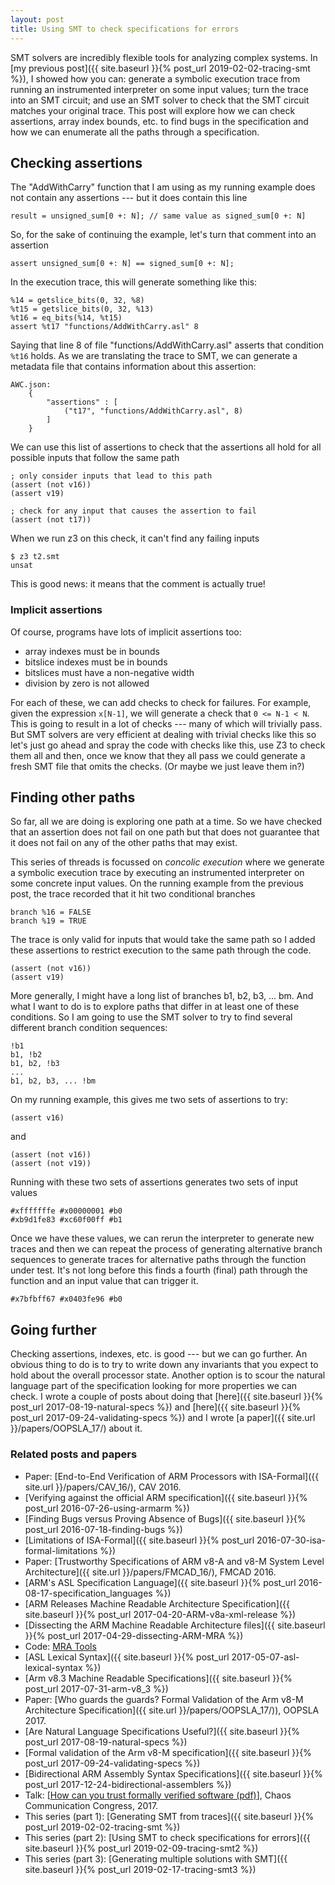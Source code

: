 ```yaml
---
layout: post
title: Using SMT to check specifications for errors
---
```


SMT solvers are incredibly flexible tools for analyzing complex systems.  In
[my previous post]({{ site.baseurl }}{% post_url 2019-02-02-tracing-smt %}),
I showed how you can: generate a symbolic execution trace from running an
instrumented interpreter on some input values;  turn the trace into an SMT
circuit; and use an SMT solver to check that the SMT circuit matches
your original trace.
This post will explore how we can check assertions, array index bounds, etc.
to find bugs in the specification and how we can enumerate all the paths
through a specification.


## Checking assertions

The "AddWithCarry" function that I am using as my running example does not
contain any assertions --- but it does contain this line

    result = unsigned_sum[0 +: N]; // same value as signed_sum[0 +: N]

So, for the sake of continuing the example, let's turn that comment into an
assertion

    assert unsigned_sum[0 +: N] == signed_sum[0 +: N];

In the execution trace, this will generate something like this:

    %14 = getslice_bits(0, 32, %8)
    %t15 = getslice_bits(0, 32, %13)
    %t16 = eq_bits(%14, %t15)
    assert %t17 "functions/AddWithCarry.asl" 8

Saying that line 8 of file "functions/AddWithCarry.asl" asserts that condition `%t16`
holds.
As we are translating the trace to SMT, we can generate a metadata file
that contains information about this assertion:

    AWC.json:
        {
            "assertions" : [
                ("t17", "functions/AddWithCarry.asl", 8)
            ]
        }

We can use this list of assertions to check that the assertions all hold for
all possible inputs that follow the same path

    ; only consider inputs that lead to this path
    (assert (not v16))
    (assert v19)

    ; check for any input that causes the assertion to fail
    (assert (not t17))

When we run z3 on this check, it can't find any failing inputs

    $ z3 t2.smt
    unsat

This is good news: it means that the comment is actually true!


### Implicit assertions

Of course, programs have lots of implicit assertions too:

- array indexes must be in bounds
- bitslice indexes must be in bounds
- bitslices must have a non-negative width
- division by zero is not allowed

For each of these, we can add checks to check for failures.
For example, given the expression `x[N-1]`, we will generate 
a check that `0 <= N-1 < N`.
This is going to result in a lot of checks --- many of which will trivially
pass.  But SMT solvers are very efficient at dealing with trivial checks like
this so let's just go ahead and spray the code with checks like this, use Z3 to
check them all and then, once we know that they all pass we could generate
a fresh SMT file that omits the checks.  (Or maybe we just leave them in?)


## Finding other paths

So far, all we are doing is exploring one path at a time.
So we have checked that an assertion does not fail on one
path but that does not guarantee that it does not fail on
any of the other paths that may exist.

This series of threads is focussed on _concolic execution_ where we generate
a symbolic execution trace by executing an instrumented interpreter on some
concrete input values.  On the running example from the previous post, the
trace recorded that it hit two conditional branches

    branch %16 = FALSE
    branch %19 = TRUE

The trace is only valid for inputs that would take the same path
so I added these assertions to restrict execution to the same path through
the code.

    (assert (not v16))
    (assert v19)

More generally, I might have a long list of branches b1, b2, b3, ... bm.  And
what I want to do is to explore paths that differ in at least one of these
conditions.  So I am going to use the SMT solver to try to find several
different branch condition sequences:

    !b1
    b1, !b2
    b1, b2, !b3
    ...
    b1, b2, b3, ... !bm

On my running example, this gives me two sets of assertions to try:

    (assert v16)

and

    (assert (not v16))
    (assert (not v19))

Running with these two sets of assertions generates two sets of input values

    #xfffffffe #x00000001 #b0
    #xb9d1fe83 #xc60f00ff #b1

Once we have these values, we can rerun the interpreter to generate new traces
and then we can repeat the process of generating alternative branch sequences
to generate traces for alternative paths through the function under test.
It's not long before this finds a fourth (final) path through the function
and an input value that can trigger it.

    #x7bfbff67 #x0403fe96 #b0


## Going further

Checking assertions, indexes, etc. is good --- but we can go further.
An obvious thing to do is to try to write down any invariants that you
expect to hold about the overall processor state.
Another option is to scour the natural language part of the
specification looking for more properties we can check.
I wrote a couple of posts about doing that
[here]({{ site.baseurl }}{% post_url 2017-08-19-natural-specs %})
and [here]({{ site.baseurl }}{% post_url 2017-09-24-validating-specs %})
and I wrote [a paper]({{ site.url }}/papers/OOPSLA_17/) about it.


### Related posts and papers

* Paper: [End-to-End Verification of ARM Processors with ISA-Formal]({{ site.url }}/papers/CAV_16/), CAV 2016.
* [Verifying against the official ARM specification]({{ site.baseurl }}{% post_url 2016-07-26-using-armarm %})
* [Finding Bugs versus Proving Absence of Bugs]({{ site.baseurl }}{% post_url 2016-07-18-finding-bugs %})
* [Limitations of ISA-Formal]({{ site.baseurl }}{% post_url 2016-07-30-isa-formal-limitations %})
* Paper: [Trustworthy Specifications of ARM v8-A and v8-M System Level Architecture]({{ site.url }}/papers/FMCAD_16/), FMCAD 2016.
* [ARM's ASL Specification Language]({{ site.baseurl }}{% post_url 2016-08-17-specification_languages %})
* [ARM Releases Machine Readable Architecture Specification]({{ site.baseurl }}{% post_url 2017-04-20-ARM-v8a-xml-release %})
* [Dissecting the ARM Machine Readable Architecture files]({{ site.baseurl }}{% post_url 2017-04-29-dissecting-ARM-MRA %})
* Code: [MRA Tools](https://github.com/alastairreid/mra_tools)
* [ASL Lexical Syntax]({{ site.baseurl }}{% post_url 2017-05-07-asl-lexical-syntax %})
* [Arm v8.3 Machine Readable Specifications]({{ site.baseurl }}{% post_url 2017-07-31-arm-v8_3 %})
* Paper: [Who guards the guards?  Formal Validation of the Arm v8-M Architecture Specification]({{ site.url }}/papers/OOPSLA_17/)), OOPSLA 2017.
* [Are Natural Language Specifications Useful?]({{ site.baseurl }}{% post_url 2017-08-19-natural-specs %})
* [Formal validation of the Arm v8-M specification]({{ site.baseurl }}{% post_url 2017-09-24-validating-specs %})
* [Bidirectional ARM Assembly Syntax Specifications]({{ site.baseurl }}{% post_url 2017-12-24-bidirectional-assemblers %})
* Talk: [[How can you trust formally verified software (pdf)](/talks/using-arm-specs-34C3-2017-12-27.pdf)], Chaos Communication Congress, 2017.
* This series (part 1): [Generating SMT from traces]({{ site.baseurl }}{% post_url 2019-02-02-tracing-smt %})
* This series (part 2): [Using SMT to check specifications for errors]({{ site.baseurl }}{% post_url 2019-02-09-tracing-smt2 %})
* This series (part 3): [Generating multiple solutions with SMT]({{ site.baseurl }}{% post_url 2019-02-17-tracing-smt3 %})
